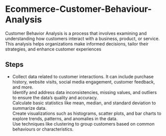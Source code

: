 # Ecommerce-Customer-Behaviour-Analysis

Customer Behavior Analysis is a process that involves examining and understanding how customers interact with a business, product, or service. This analysis helps organizations make informed decisions, tailor their strategies, and enhance customer experiences

## Steps 
* Collect data related to customer interactions. It can include purchase history, website visits, social media engagement, customer feedback, and more.<br/>
Identify and address data inconsistencies, missing values, and outliers to ensure the data’s quality and accuracy.<br/>
Calculate basic statistics like mean, median, and standard deviation to summarize data.<br/>
Create visualizations such as histograms, scatter plots, and bar charts to explore trends, patterns, and anomalies in the data.<br/>
Use techniques like clustering to group customers based on common behaviours or characteristics.<br/>
